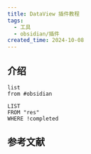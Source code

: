 ```yaml
---
title: DataView 插件教程
tags:
  - 工具
  - obsidian/插件
created_time: 2024-10-08
---
```


## 介绍

```dataview
list 
from #obsidian
```

```dataview
LIST 
FROM "res" 
WHERE !completed
```

## 参考文献
